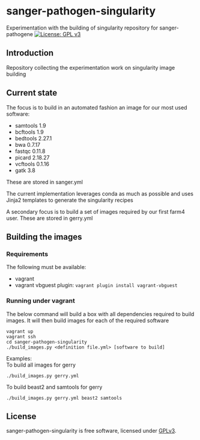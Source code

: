 # sanger-pathogen-singularity
Experimentation with the building of singularity repository for sanger-pathogene
[![License: GPL v3](https://img.shields.io/badge/License-GPL%20v3-brightgreen.svg)](https://github.com/sanger-pathogens/Bio-ENA-DataSubmission/blob/master/GPL-LICENCE)    

## Introduction
Repository collecting the experimentation work on singularity image building

## Current state
The focus is to build in an automated fashion an image for our most used software:
   * samtools 1.9
   * bcftools 1.9
   * bedtools 2.27.1
   * bwa 0.7.17
   * fastqc 0.11.8
   * picard 2.18.27
   * vcftools 0.1.16
   * gatk 3.8

These are stored in sanger.yml   

The current implementation leverages conda as much as possible and uses Jinja2 templates to generate the singularity recipes   

A secondary focus is to build a set of images required by our first farm4 user.  These are stored in gerry.yml
## Building the images
### Requirements
The following must be available:
   * vagrant
   * vagrant vbguest plugin: ``` vagrant plugin install vagrant-vbguest ```

### Running under vagrant
The below command will build a box with all dependencies required to build images.  It will then build images for each of the required software
```
vagrant up
vagrant ssh
cd sanger-pathogen-singularity
./build_images.py <definition file.yml> [software to build]
```

Examples:   
To build all images for gerry
```
./build_images.py gerry.yml
```
To build beast2 and samtools for gerry
```
./build_images.py gerry.yml beast2 samtools
```   

## License
sanger-pathogen-singularity is free software, licensed under [GPLv3](https://github.com/seretol/sanger-pathogen-singularity/blob/master/LICENSE).

